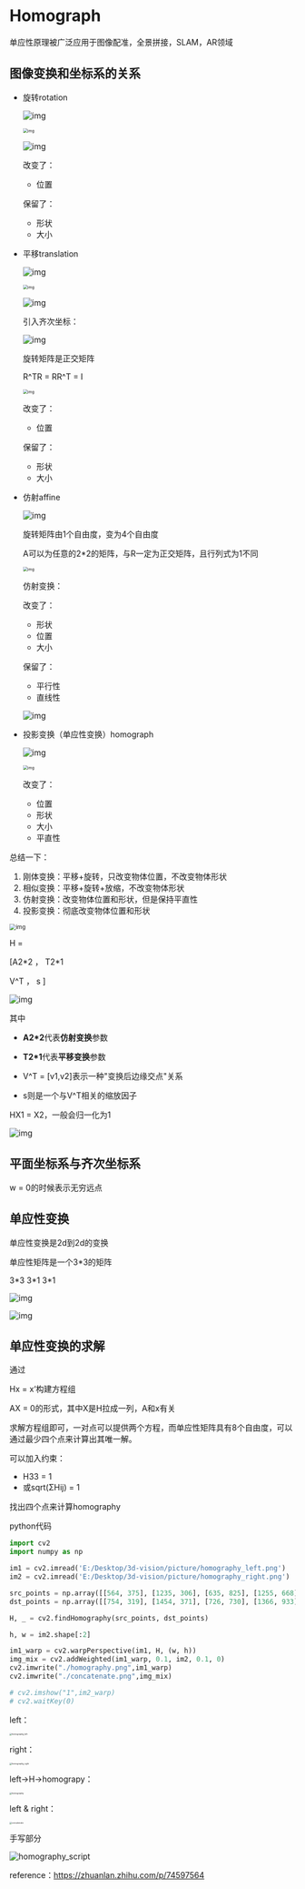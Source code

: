 # Homograph

单应性原理被广泛应用于图像配准，全景拼接，SLAM，AR领域

## 图像变换和坐标系的关系

- 旋转rotation

  ![img](https://pic3.zhimg.com/80/v2-d7ae1b0b17c5889aed8f2d2f26995cca_720w.jpg)

  <img src="https://pic4.zhimg.com/80/v2-12ea7ce80faf4bd643040de97b9162b3_720w.jpg" alt="img" style="zoom:50%;" />

  ![img](https://pic4.zhimg.com/80/v2-6f692bcae7b21f2e218eb5a0340b9c47_720w.jpg)

  改变了：

  - 位置

  保留了：

  - 形状
  - 大小

  

  

- 平移translation

  ![img](https://pic4.zhimg.com/80/v2-71f3b237e19d7bb6f88b217408a07547_720w.jpg)

  <img src="https://pic2.zhimg.com/80/v2-a3645edc2ccbeefa5f3c8fd795262889_720w.jpg" alt="img" style="zoom:50%;" />

  ![img](https://pic1.zhimg.com/80/v2-70c24299b19575fdb91c3c7b0007af4c_720w.jpg)

  引入齐次坐标：

  ![img](https://pic4.zhimg.com/80/v2-3115dafb07613e89c36a1a34b220c083_720w.jpg)

  旋转矩阵是正交矩阵

  R^TR = RR^T = I

  <img src="https://pic2.zhimg.com/80/v2-654e0de7d66bebec4fd2435994a66b09_720w.jpg" alt="img" style="zoom:50%;" />

  改变了：

  - 位置

  保留了：

  - 形状
  - 大小

  



- 仿射affine

  ![img](https://pic1.zhimg.com/80/v2-4608508f42b3f013598a4bae5632a874_720w.jpg)

  旋转矩阵由1个自由度，变为4个自由度

  A可以为任意的2*2的矩阵，与R一定为正交矩阵，且行列式为1不同

  <img src="https://pic3.zhimg.com/80/v2-648a9b90ba8e0100b02d2acdef3b10a2_720w.jpg" alt="img" style="zoom:50%;" />

  仿射变换：

  改变了：

  - 形状
  - 位置
  - 大小

  保留了：

  - 平行性
  - 直线性

  

  ![img](https://pic2.zhimg.com/80/v2-1e174d6612e00f7ab85365788ae61d05_720w.jpg)

  

  

  

- 投影变换（单应性变换）homograph

  ![img](https://pic2.zhimg.com/80/v2-2ba1dab8ea5d717400bb9ef42219e749_720w.jpg)

  <img src="https://pic4.zhimg.com/80/v2-717559e850a3a981043e3a809c512073_720w.jpg" alt="img" style="zoom:50%;" />

  改变了：

  - 位置
  - 形状
  - 大小
  - 平直性



总结一下：

1. 刚体变换：平移+旋转，只改变物体位置，不改变物体形状
2. 相似变换：平移+旋转+放缩，不改变物体形状
3. 仿射变换：改变物体位置和形状，但是保持平直性
4. 投影变换：彻底改变物体位置和形状



<img src="https://pic3.zhimg.com/80/v2-8de7efe39d587b3957a193c8b1729f46_720w.jpg" alt="img" style="zoom:70%;" />



H = 

[A2*2 ，   T2\*1

V^T    ，      s   ]

![img](https://pic2.zhimg.com/80/v2-6b65de3bf3cabbe55a5e7d2b43018939_720w.jpg)



其中



- **A2*2**代表**仿射变换**参数

- **T2\*1**代表**平移变换**参数

- V^T = [v1,v2]表示一种"变换后边缘交点"关系
- s则是一个与V^T相关的缩放因子

HX1 = X2，一般会归一化为1

![img](https://pic3.zhimg.com/80/v2-f3e58c80ff64f93ec72c0f96ddb6c8fe_720w.jpg)





## 平面坐标系与齐次坐标系

w = 0的时候表示无穷远点



## 单应性变换

单应性变换是2d到2d的变换

单应性矩阵是一个3*3的矩阵

3*3   3\*1   3\*1

![img](https://pic3.zhimg.com/80/v2-75d5a3d1f42c58091aee60865e1984d6_720w.jpg)

![img](https://pic4.zhimg.com/80/v2-cfd8fd926ab531ee68a068d964eaf267_720w.jpg)







## 单应性变换的求解

通过

Hx = x‘构建方程组

AX = 0的形式，其中X是H拉成一列，A和x有关



求解方程组即可，一对点可以提供两个方程，而单应性矩阵具有8个自由度，可以通过最少四个点来计算出其唯一解。



可以加入约束：

- H33 = 1
- 或sqrt(ΣHij) = 1





找出四个点来计算homography

python代码

```python
import cv2
import numpy as np

im1 = cv2.imread('E:/Desktop/3d-vision/picture/homography_left.png')
im2 = cv2.imread('E:/Desktop/3d-vision/picture/homography_right.png')

src_points = np.array([[564, 375], [1235, 306], [635, 825], [1255, 668]])
dst_points = np.array([[754, 319], [1454, 371], [726, 730], [1366, 933]])

H, _ = cv2.findHomography(src_points, dst_points)

h, w = im2.shape[:2]

im1_warp = cv2.warpPerspective(im1, H, (w, h))
img_mix = cv2.addWeighted(im1_warp, 0.1, im2, 0.1, 0)
cv2.imwrite("./homography.png",im1_warp)
cv2.imwrite("./concatenate.png",img_mix)

# cv2.imshow("1",im2_warp)
# cv2.waitKey(0)
```

left：

<img src=".\picture\homography_left.png" alt="homography_left" style="zoom:25%;" />

right：

<img src="E:\Desktop\3d-vision\picture\homography_right.png" alt="homography_right" style="zoom:25%;" />

left->H->homograpy：

<img src="..\picture\homography.png" alt="homography" style="zoom:25%;" />



left & right：

<img src="..\picture\concatenate.png" alt="concatenate" style="zoom:25%;" />









手写部分

![homography_script](E:\Desktop\3d-vision\picture\homography_script.png)





























reference：https://zhuanlan.zhihu.com/p/74597564

